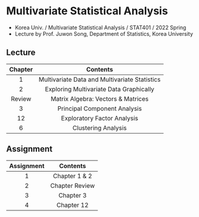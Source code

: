 # Multivariate Statistical Analysis
- Korea Univ. / Multivariate Statistical Analysis / STAT401 / 2022 Spring
- Lecture by Prof. Juwon Song, Department of Statistics, Korea University

## Lecture
|Chapter|Contents|
|:------:|:-----:|
|1|Multivariate Data and Multivariate Statistics|
|2|Exploring Multivariate Data Graphically|
|Review|Matrix Algebra: Vectors & Matrices|
|3|Principal Component Analysis|
|12|Exploratory Factor Analysis|
|6|Clustering Analysis|

<!-- |4|Support Vector Classifier|
|5|Linear Classifier & Loss Function|
|6|Optimization Part 1|
|7|Optimization Part 2| -->

## Assignment
|Assignment|Contents|
|:------:|:-----:|
|1|Chapter 1 & 2|
|2|Chapter Review|
|3|Chapter 3|
|4|Chapter 12|

